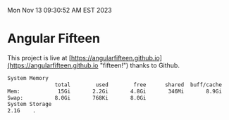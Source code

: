 Mon Nov 13 09:30:52 AM EST 2023

# Angular Fifteen


This project is live at [https://angularfifteen.github.io](https://angularfifteen.github.io "fifteen!") thanks to Github.

```bash
System Memory
               total        used        free      shared  buff/cache   available
Mem:            15Gi       2.2Gi       4.8Gi       346Mi       8.9Gi        13Gi
Swap:          8.0Gi       768Ki       8.0Gi
System Storage
2.1G	.
```
